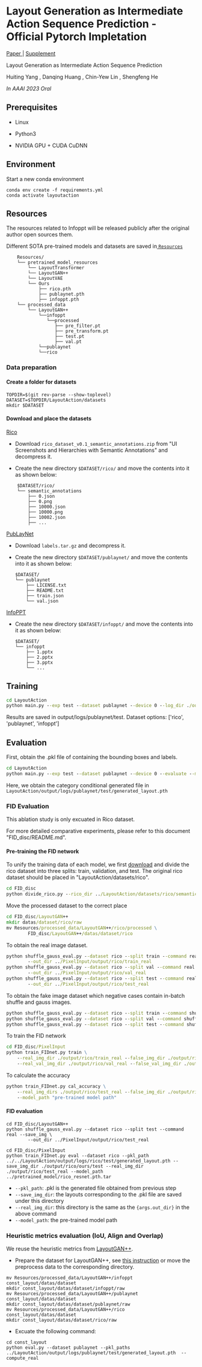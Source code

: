 # Layout Generation as Intermediate Action Sequence Prediction - Official Pytorch Impletation

[Paper ](https://ojs.aaai.org/index.php/AAAI/article/view/26277) | [Supplement](https://github.com/BERYLSHEEP/LayoutActionProject/blob/main/4740-supp.pdf)

Layout Generation as Intermediate Action Sequence Prediction 

Huiting Yang  , Danqing Huang  , Chin-Yew Lin  , Shengfeng He 

*In AAAI 2023 Oral*



## Prerequisites

- Linux

- Python3

- NVIDIA GPU + CUDA CuDNN

  

## Environment

Start a new conda environment

```
conda env create -f requirements.yml
conda activate layoutaction
```

## Resources

The resources related to Infoppt will be released publicly after the original author open sources them.

Different SOTA pre-trained models and datasets are saved in[ `Resources` ](https://drive.google.com/drive/folders/1KU9q83gzKD2HGoBduN2CWC0LHUmDcFy0?usp=drive_link)

```dircolors
    Resources/
    └── pretrained_model_resources
        └── LayoutTransformer
        └── LayoutGAN++
        └── LayoutVAE
        └── Ours
            ├── rico.pth
            ├── publaynet.pth
            ├── infoppt.pth
    └── processed_data
        └── LayoutGAN++
            └──infoppt
               └──processed
                  ├── pre_filter.pt
                  ├── pre_transform.pt
                  ├── test.pt
                  ├── val.pt
            └──publaynet
            └──rico 
```

### Data preparation

#### Create a folder for datasets

```
TOPDIR=$(git rev-parse --show-toplevel)
DATASET=$TOPDIR/LayoutAction/datasets
mkdir $DATASET
```

#### Download and place the datasets

[Rico](http://www.interactionmining.org/rico.html)

- Download `rico_dataset_v0.1_semantic_annotations.zip` from "UI Screenshots and Hierarchies with Semantic Annotations" and decompress it.

- Create the new directory `$DATASET/rico/` and move the contents into it as shown below:

```dircolors
    $DATASET/rico/
    └── semantic_annotations
        ├── 0.json
        ├── 0.png
        ├── 10000.json
        ├── 10000.png
        ├── 10002.json
        ├── ...
```

[PubLayNet](https://developer.ibm.com/exchanges/data/all/publaynet/)

- Download `labels.tar.gz` and decompress it.

- Create the new directory `$DATASET/publaynet/` and move the contents into it as shown below:

  ```dircolors
  $DATASET/
  └── publaynet
      ├── LICENSE.txt
      ├── README.txt
      ├── train.json
      └── val.json
  ```

[InfoPPT]()

- Create the new directory `$DATASET/infoppt/` and move the contents into it as shown below:

  ```dircolors
  $DATASET/
  └── infoppt
      ├── 1.pptx
      ├── 2.pptx
      ├── 3.pptx
      └── ...
  ```

## Training

```cmd
cd LayoutAction
python main.py --exp test --dataset publaynet --device 0 --log_dir ./output/logs
```

Results are saved in output/logs/publaynet/test. Dataset options: ['rico', 'publaynet', 'infoppt']



## Evaluation

First, obtain the .pkl file of containing the bounding boxes and labels.

```cmd
cd LayoutAction
python main.py --exp test --dataset publaynet --device 0 --evaluate --model_path ../Resources/pretrained_model_resources/Ours/publaynet.pth --eval_command category_generate --save_pkl
```

Here, we obtain the category conditional generated file in `LayoutAction/output/logs/publaynet/test/generated_layout.pth`

### FID Evaluation

This ablation study is only excuated in Rico dataset. 

For more detailed comparative experiments, please refer to this document "FID_disc/README.md".

#### Pre-training the FID network

To unify the training data of each model, we first [download](https://www.kaggle.com/datasets/onurgunes1993/rico-dataset) and divide the rico dataset into three splits: train, validation, and test. The original rico dataset should be placed in "LayoutAction/datasets/rico".

```cmd
cd FID_disc
python divide_rico.py --rico_dir ../LayoutAction/datasets/rico/semantic_annotations/ --out_dir ./data/rico
```

Move the processed dataset to the correct place

```cmd
cd FID_disc/LayoutGAN++
mkdir datas/dataset/rico/raw
mv Resources/processed_data/LayoutGAN++/rico/processed \
		FID_disc/LayoutGAN++/datas/dataset/rico
```

To obtain the real image dataset.

```cmd
python shuffle_gauss_eval.py --dataset rico --split train --command real --save_img \
        --out_dir ../PixelInput/output/rico/train_real
python shuffle_gauss_eval.py --dataset rico --split val --command real --save_img \
        --out_dir ../PixelInput/output/rico/val_real
python shuffle_gauss_eval.py --dataset rico --split test --command real --save_img \
        --out_dir ../PixelInput/output/rico/test_real
```

To obtain the fake image dataset which negative cases contain in-batch shuffle and gauss images.

```cmd
python shuffle_gauss_eval.py --dataset rico --split train --command shuffle_gauss --save_img  --out_dir ../PixelInput/output/rico/train_fake
python shuffle_gauss_eval.py --dataset rico --split val --command shuffle_gauss --save_img  --out_dir ../PixelInput/output/rico/val_fake
python shuffle_gauss_eval.py --dataset rico --split test --command shuffle_gauss --save_img  --out_dir ../PixelInput/output/rico/test_fake
```

To train the FID network

```cmd
cd FID_disc/PixelInput
python train_FIDnet.py train \
    --real_img_dir ./output/rico/train_real --false_img_dir ./output/rico/train_fake \
    --real_val_img_dir ./output/rico/val_real --false_val_img_dir ./output/rico/val_fake
```

To calculate the  accuracy

```cmd
python train_FIDnet.py cal_accuracy \
    --real_img_dirs ./output/rico/test_real --false_img_dir ./output/rico/test_fake \
    --model_path "pre-trained model path" 
```

#### FID evaluation

```
cd FID_disc/LayoutGAN++
python shuffle_gauss_eval.py --dataset rico --split test --command real --save_img \
        --out_dir ../PixelInput/output/rico/test_real

cd FID_disc/PixelInput
python train_FIDnet.py eval --dataset rico --pkl_path ../../LayoutAction/output/logs/rico/test/generated_layout.pth --save_img_dir ./output/rico/ours/test --real_img_dir ./output/rico/test_real --model_path ../pretrained_model/rico_resnet.pth.tar
```

- `--pkl_path`: .pkl is the generated file obtained from previous step
- `--save_img_dir`: the layouts corresponding to the .pkl file are saved under this directory
- `--real_img_dir`: this directory is the same as the `{args.out_dir}` in the above command
- `--model_path`: the pre-trained model path 

### Heuristic metrics evaluation (IoU, Align and Overlap)

We reuse the heuristic metrics from [LayoutGAN++](https://github.com/ktrk115/const_layout). 

- Prepare the dataset for LayoutGAN++, see [this instruction](https://github.com/ktrk115/const_layout/tree/master/data) or move the preprocess data to the corresponding directory.

```
mv Resources/processed_data/LayoutGAN++/infoppt const_layout/datas/dataset
mkdir const_layout/datas/dataset/infoppt/raw
mv Resources/processed_data/LayoutGAN++/publaynet const_layout/datas/dataset
mkdir const_layout/datas/dataset/publaynet/raw
mv Resources/processed_data/LayoutGAN++/rico const_layout/datas/dataset
mkdir const_layout/datas/dataset/rico/raw
```

- Excuate the following command:

```
cd const_layout
python eval.py --dataset publaynet --pkl_paths ../LayoutAction/output/logs/publaynet/test/generated_layout.pth  --compute_real
```


